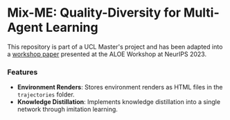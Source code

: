Mix-ME: Quality-Diversity for Multi-Agent Learning
==============================

This repository is part of a UCL Master's project and has been adapted into a [workshop paper](https://arxiv.org/abs/2311.01829) presented at the ALOE Workshop at NeurIPS 2023.

### Features

- **Environment Renders**: Stores environment renders as HTML files in the `trajectories` folder.
- **Knowledge Distillation**: Implements knowledge distillation into a single network through imitation learning.
